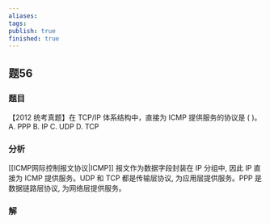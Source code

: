 ```yaml
---
aliases: 
tags: 
publish: true
finished: true
---
```

## 题56
### 题目
【2012 统考真题】在 TCP/IP 体系结构中，直接为 ICMP 提供服务的协议是 ( )。
A. PPP B. IP C. UDP D. TCP
### 分析
[[ICMP网际控制报文协议|ICMP]] 报文作为数据字段封装在 IP 分组中, 因此 IP 直接为 ICMP 提供服务。UDP 和 TCP 都是传输层协议, 为应用层提供服务。PPP 是数据链路层协议, 为网络层提供服务。
### 解
